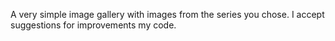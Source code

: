 A very simple image gallery with images from the series you chose. I accept suggestions for improvements my code.